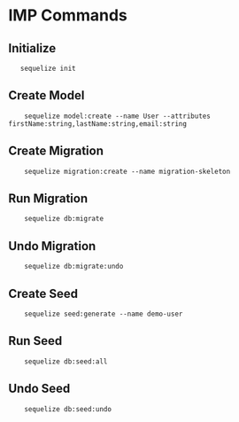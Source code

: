 # IMP Commands 
## Initialize
 ```
    sequelize init
 ```

## Create Model
```
    sequelize model:create --name User --attributes firstName:string,lastName:string,email:string
```

## Create Migration
```
    sequelize migration:create --name migration-skeleton
```
## Run Migration
```
    sequelize db:migrate
```
## Undo Migration
```
    sequelize db:migrate:undo
```

## Create Seed
```
    sequelize seed:generate --name demo-user
```

## Run Seed
```
    sequelize db:seed:all
```

## Undo Seed
```
    sequelize db:seed:undo
```
